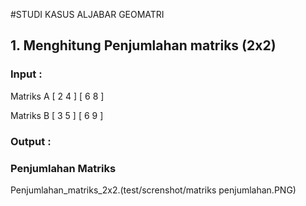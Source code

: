 #STUDI KASUS ALJABAR GEOMATRI

## 1. Menghitung Penjumlahan matriks (2x2)

### Input :


Matriks A
[ 2 4 ]
[ 6 8 ]


Matriks B 
[ 3 5 ]
[ 6 9 ]


### Output : 
### Penjumlahan Matriks
Penjumlahan_matriks_2x2.(test/screnshot/matriks penjumlahan.PNG)

